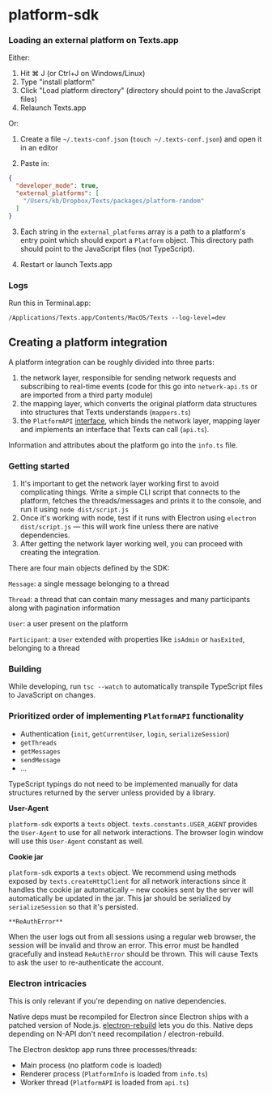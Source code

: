 # platform-sdk

### Loading an external platform on Texts.app

Either:

1. Hit ⌘ J (or Ctrl+J on Windows/Linux)
2. Type "install platform"
3. Click "Load platform directory" (directory should point to the JavaScript files)
4. Relaunch Texts.app

Or:

1. Create a file `~/.texts-conf.json` (`touch ~/.texts-conf.json`) and open it in an editor

2. Paste in:

```json
{
  "developer_mode": true,
  "external_platforms": [
    "/Users/kb/Dropbox/Texts/packages/platform-random"
  ]
}
```

3. Each string in the `external_platforms` array is a path to a platform's entry point which should export a `Platform` object. This directory path should point to the JavaScript files (not TypeScript).

4. Restart or launch Texts.app

### Logs

Run this in Terminal.app:
```
/Applications/Texts.app/Contents/MacOS/Texts --log-level=dev
```

## Creating a platform integration

A platform integration can be roughly divided into three parts:

1. the network layer, responsible for sending network requests and subscribing to real-time events (code for this go into `network-api.ts` or are imported from a third party module)
2. the mapping layer, which converts the original platform data structures into structures that Texts understands (`mappers.ts`)
3. the `PlatformAPI` [interface](https://github.com/TextsHQ/platform-sdk/blob/master/src/types.ts#:~:text=PlatformAPI), which binds the network layer, mapping layer and implements an interface that Texts can call (`api.ts`).

Information and attributes about the platform go into the `info.ts` file.

### Getting started

1. It's important to get the network layer working first to avoid complicating things. Write a simple CLI script that connects to the platform, fetches the threads/messages and prints it to the console, and run it using `node dist/script.js` 
2. Once it's working with node, test if it runs with Electron using `electron dist/script.js` — this will work fine unless there are native dependencies.
3. After getting the network layer working well, you can proceed with creating the integration.

There are four main objects defined by the SDK:

`Message`: a single message belonging to a thread

`Thread`: a thread that can contain many messages and many participants along with pagination information

`User`: a user present on the platform

`Participant`: a `User` extended with properties like `isAdmin` or `hasExited`, belonging to a thread

### Building

While developing, run `tsc --watch` to automatically transpile TypeScript files to JavaScript on changes.

### Prioritized order of implementing `PlatformAPI` functionality

- Authentication (`init`, `getCurrentUser`, `login`, `serializeSession`)
- `getThreads`
- `getMessages`
- `sendMessage`
- ...

TypeScript typings do not need to be implemented manually for data structures returned by the server unless provided by a library.

**User-Agent**

`platform-sdk` exports a `texts` object. `texts.constants.USER_AGENT` provides the `User-Agent` to use for all network interactions. The browser login window will use this `User-Agent` constant as well.

**Cookie jar**

`platform-sdk` exports a `texts` object. We recommend using methods exposed by `texts.createHttpClient` for all network interactions since it handles the cookie jar automatically – new cookies sent by the server will automatically be updated in the jar. This jar should be serialized by `serializeSession` so that it's persisted.

`**ReAuthError**`

When the user logs out from all sessions using a regular web browser, the session will be invalid and throw an error. This error must be handled gracefully and instead `ReAuthError` should be thrown. This will cause Texts to ask the user to re-authenticate the account.

### Electron intricacies

This is only relevant if you're depending on native dependencies. 

Native deps must be recompiled for Electron since Electron ships with a patched version of Node.js. [electron-rebuild](https://github.com/electron/electron-rebuild) lets you do this. Native deps depending on N-API don't need recompilation / electron-rebuild.

The Electron desktop app runs three processes/threads:

- Main process (no platform code is loaded)
- Renderer process (`PlatformInfo` is loaded from `info.ts`)
- Worker thread (`PlatformAPI` is loaded from `api.ts`)
